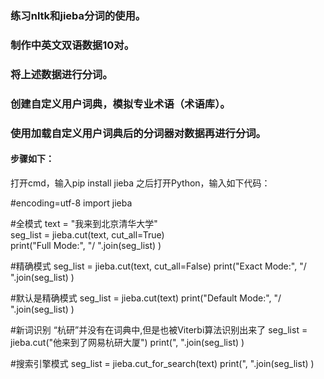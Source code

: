 ### 练习nltk和jieba分词的使用。  
### 制作中英文双语数据10对。  
### 将上述数据进行分词。  
### 创建自定义用户词典，模拟专业术语（术语库）。  
### 使用加载自定义用户词典后的分词器对数据再进行分词。  
#### 步骤如下：
打开cmd，输入pip install jieba
之后打开Python，输入如下代码：

#encoding=utf-8
import jieba
 
#全模式
text = "我来到北京清华大学"  
seg_list = jieba.cut(text, cut_all=True)  
print("Full Mode:", "/ ".join(seg_list)  )   

#精确模式
seg_list = jieba.cut(text, cut_all=False)
print("Exact Mode:", "/ ".join(seg_list)  ) 


#默认是精确模式
seg_list = jieba.cut(text)
print("Default Mode:", "/ ".join(seg_list)  ) 

#新词识别 “杭研”并没有在词典中,但是也被Viterbi算法识别出来了
seg_list = jieba.cut("他来到了网易杭研大厦") 
print(", ".join(seg_list) )


#搜索引擎模式
seg_list = jieba.cut_for_search(text) 
print(", ".join(seg_list) )
